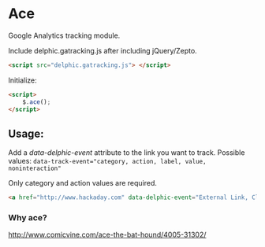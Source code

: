 Ace
==================

Google Analytics tracking module.

Include delphic.gatracking.js after including jQuery/Zepto.

```html
<script src="delphic.gatracking.js"> </script>
```

Initialize:

```html
<script>
	$.ace();
</script>
```

## Usage:

Add a *data-delphic-event* attribute to the link you want to track.
Possible values: `data-track-event="category, action, label, value, noninteraction"`

Only category and action values are required.

```html
<a href="http://www.hackaday.com" data-delphic-event="External Link, Click, Exited site with external link">HACKADAY</a>
```

### Why ace?

http://www.comicvine.com/ace-the-bat-hound/4005-31302/